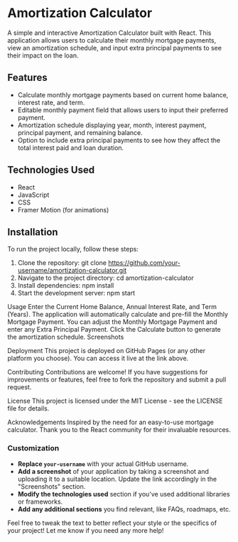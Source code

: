 # Amortization Calculator

A simple and interactive Amortization Calculator built with React. This application allows users to calculate their monthly mortgage payments, view an amortization schedule, and input extra principal payments to see their impact on the loan.

## Features

- Calculate monthly mortgage payments based on current home balance, interest rate, and term.
- Editable monthly payment field that allows users to input their preferred payment.
- Amortization schedule displaying year, month, interest payment, principal payment, and remaining balance.
- Option to include extra principal payments to see how they affect the total interest paid and loan duration.

## Technologies Used

- React
- JavaScript
- CSS
- Framer Motion (for animations)

## Installation

To run the project locally, follow these steps:

1. Clone the repository:
   git clone https://github.com/your-username/amortization-calculator.git
2. Navigate to the project directory:
   cd amortization-calculator
3. Install dependencies:
   npm install
4. Start the development server:
   npm start

Usage
Enter the Current Home Balance, Annual Interest Rate, and Term (Years).
The application will automatically calculate and pre-fill the Monthly Mortgage Payment.
You can adjust the Monthly Mortgage Payment and enter any Extra Principal Payment.
Click the Calculate button to generate the amortization schedule.
Screenshots

Deployment
This project is deployed on GitHub Pages (or any other platform you choose). You can access it live at the link above.

Contributing
Contributions are welcome! If you have suggestions for improvements or features, feel free to fork the repository and submit a pull request.

License
This project is licensed under the MIT License - see the LICENSE file for details.

Acknowledgements
Inspired by the need for an easy-to-use mortgage calculator.
Thank you to the React community for their invaluable resources.

### Customization

- **Replace `your-username`** with your actual GitHub username.
- **Add a screenshot** of your application by taking a screenshot and uploading it to a suitable location. Update the link accordingly in the "Screenshots" section.
- **Modify the technologies used** section if you've used additional libraries or frameworks.
- **Add any additional sections** you find relevant, like FAQs, roadmaps, etc.

Feel free to tweak the text to better reflect your style or the specifics of your project! Let me know if you need any more help!
